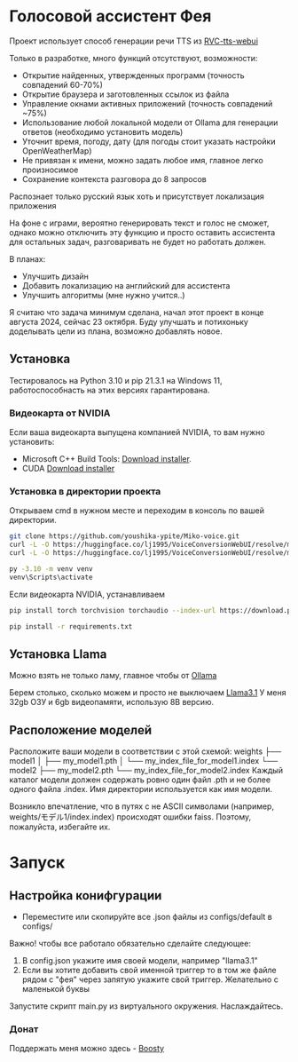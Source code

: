 # Голосовой ассистент Фея

Проект использует способ генерации речи TTS из [RVC-tts-webui](https://github.com/litagin02/rvc-tts-webui)

Только в разработке, много функций отсутствуют, возможности:
* Открытие найденных, утвержденных программ (точность совпадений 60-70%)
* Открытие браузера и заготовленных ссылок из файла
* Управление окнами активных приложений (точность совпадений ~75%)
* Использование любой локальной модели от Ollama для генерации ответов (необходимо установить модель)
* Уточнит время, погоду, дату (для погоды стоит указать настройки OpenWeatherMap)
* Не привязан к имени, можно задать любое имя, главное легко произносимое
* Сохранение контекста разговора до 8 запросов

Распознает только русский язык хоть и присутствует локализация приложения

На фоне с играми, вероятно генерировать текст и голос не сможет, однако можно отключить эту функцию и просто оставить ассистента для остальных задач, разговаривать не будет но работать должен.

В планах:
* Улучшить дизайн
* Добавить локализацию на английский для ассистента
* Улучшить алгоритмы (мне нужно учится..)

Я считаю что задача минимум сделана, начал этот проект в конце августа 2024, сейчас 23 октября. Буду улучшать и потихоньку доделывать цели из плана, возможно добавлять новое.

## Установка

Тестировалось на Python 3.10 и pip 21.3.1 на Windows 11, работоспособнасть на этих версиях гарантирована.

### Видеокарта от NVIDIA 

Если ваша видеокарта выпущена компанией NVIDIA, то вам нужно установить:
* Microsoft C++ Build Tools: [Download installer](https://visualstudio.microsoft.com/ru/thank-you-downloading-visual-studio/?sku=BuildTools&rel=16).
* CUDA [Download installer](https://developer.nvidia.com/cuda-12-4-0-download-archive?target_os=Windows&target_arch=x86_64)

### Установка в директории проекта

Открываем cmd в нужном месте и переходим в консоль по вашей директории.
```bash
git clone https://github.com/youshika-ypite/Miko-voice.git
curl -L -O https://huggingface.co/lj1995/VoiceConversionWebUI/resolve/main/hubert_base.pt
curl -L -O https://huggingface.co/lj1995/VoiceConversionWebUI/resolve/main/rmvpe.pt
```
```bash
py -3.10 -m venv venv
venv\Scripts\activate
```
Если видеокарта NVIDIA, устанавливаем
```bash
pip install torch torchvision torchaudio --index-url https://download.pytorch.org/whl/cu124
```
```bash
pip install -r requirements.txt
```
## Установка Llama

Можно взять не только ламу, главное чтобы от [Ollama](https://ollama.com/)

Берем столько, сколько можем и просто не выключаем [Llama3.1](https://ollama.com/library/llama3.1)
У меня 32gb ОЗУ и 6gb видеопамяти, использую 8B версию.

## Расположение моделей

Расположите ваши модели в соответствии с этой схемой:
weights
├── model1
│   ├── my_model1.pth
│   └── my_index_file_for_model1.index
└── model2
    ├── my_model2.pth
    └── my_index_file_for_model2.index
Каждый каталог модели должен содержать ровно один файл .pth и не более одного файла .index. Имя директории
используется как имя модели.

Возникло впечатление, что в путях с не ASCII символами (например, weights/モデル1/index.index) происходят
ошибки faiss. Поэтому, пожалуйста, избегайте их.

# Запуск 

## Настройка конифгурации

* Переместите или скопируйте все .json файлы из configs/default в configs/

Важно! чтобы все работало обязательно сделайте следующее:
1. В config.json укажите имя своей модели, например "llama3.1"
2. Если вы хотите добавить свой именной триггер то в том же файле рядом с "фея" через запятую укажите свой триггер. Желательно с маленькой буквы

Запустите скрипт main.py из виртуального окружения.
Наслаждайтесь.

### Донат

Поддержать меня можно здесь - [Boosty](https://boosty.to/ypite/donate)